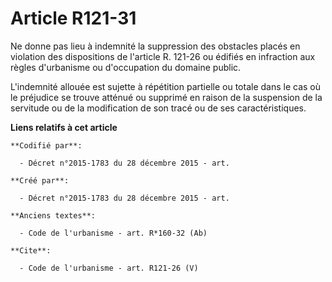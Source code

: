 # Article R121-31

Ne donne pas lieu à indemnité la suppression des obstacles placés en violation des dispositions de l'article R. 121-26 ou
édifiés en infraction aux règles d'urbanisme ou d'occupation du domaine public. 

L'indemnité allouée est sujette à répétition partielle ou totale dans le cas où le préjudice se trouve atténué ou supprimé en
raison de la suspension de la servitude ou de la modification de son tracé ou de ses caractéristiques.

**Liens relatifs à cet article**

	**Codifié par**:

	  - Décret n°2015-1783 du 28 décembre 2015 - art.

	**Créé par**:

	  - Décret n°2015-1783 du 28 décembre 2015 - art.

	**Anciens textes**:

	  - Code de l'urbanisme - art. R*160-32 (Ab)

	**Cite**:

	  - Code de l'urbanisme - art. R121-26 (V)
